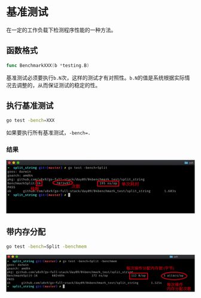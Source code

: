 # 基准测试

在一定的工作负载下检测程序性能的一种方法。

## 函数格式

```go
func BenchmarkXXX(b *testing.B)
```

基准测试必须要执行`b.N`次，这样的测试才有对照性。`b.N`的值是系统根据实际情况去调整的，从而保证测试的稳定的性。

## 执行基准测试

```bash
go test -bench=XXX
```

如果要执行所有基准测试，`-bench=.`

### 结果

![image-20201017010341534](assets/README/image-20201017010341534.png)

## 带内存分配

```bash
go test -bench=Split -benchmem
```

![image-20201017010841595](assets/README/image-20201017010841595.png)

